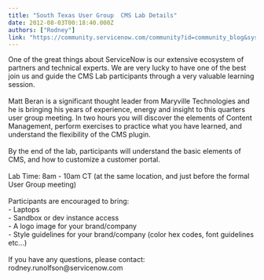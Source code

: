```yaml
---
title: "South Texas User Group  CMS Lab Details"
date: 2012-08-03T00:18:40.000Z
authors: ["Rodney"]
link: "https://community.servicenow.com/community?id=community_blog&sys_id=bb5d2a29dbd0dbc01dcaf3231f9619ae"
---
```

<p>One of the great things about ServiceNow is our extensive ecosystem of partners and technical experts. We are very lucky to have one of the best join us and guide the CMS Lab participants through a very valuable learning session.<br /><br />Matt Beran is a significant thought leader from Maryville Technologies and he is bringing his years of experience, energy and insight to this quarters user group meeting. In two hours you will discover the elements of Content Management, perform exercises to practice what you have learned, and understand the flexibility of the CMS plugin.<br /><br />By the end of the lab, participants will understand the basic elements of CMS, and how to customize a customer portal.<br /><br />Lab Time: 8am - 10am CT (at the same location, and just before the formal User Group meeting)<br /><br />Participants are encouraged to bring:<br />- Laptops<br />- Sandbox or dev instance access<br />- A logo image for your brand/company<br />- Style guidelines for your brand/company (color hex codes, font guidelines etc…)<br /><br />If you have any questions, please contact: rodney.runolfson@servicenow.com</p>